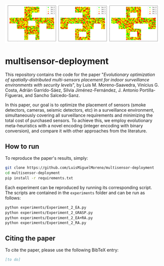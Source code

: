 ![](multimedia/figure.png)

# multisensor-deployment

This repository contains the code for the paper "*Evolutionary optimization of spatially-distributed multi-sensors placement for indoor surveillance environments with security levels*", by Luis M. Moreno-Saavedra, Vinícius G. Costa, Adrián Garrido-Sáez, Silvia Jiménez-Fernández, J. Antonio Portilla-Figueras, and Sancho Salcedo-Sanz. 

In this paper, our goal is to optimize the placement of sensors (smoke detectors, cameras, seismic detectors, etc) in a surveillance environment, simultaneously covering all surveillance requirements and minimizing the total cost of purchased sensors. To achieve this, we employ evolutionary meta-heuristics with a novel encoding (integer encoding with binary conversion), and compare it with other approaches from the literature.

## How to run

To reproduce the paper's results, simply:

```bash
git clone https://github.com/LuisMiguelMoreno/multisensor-deployment
cd multisensor-deployment
pip install -r requirements.txt
```

Each experiment can be reproduced by running its corresponding script. The scripts are contained in the `experiments` folder and can be run as follows:

```bash
python experiments/Experiment_2_EA.py
python experiments/Experiment_2_GRASP.py
python experiments/Experiment_2_EA+RA.py
python experiments/Experiment_2_RA.py
```

## Citing the paper

To cite the paper, please use the following BibTeX entry:

```bibtex
[to do]
```
